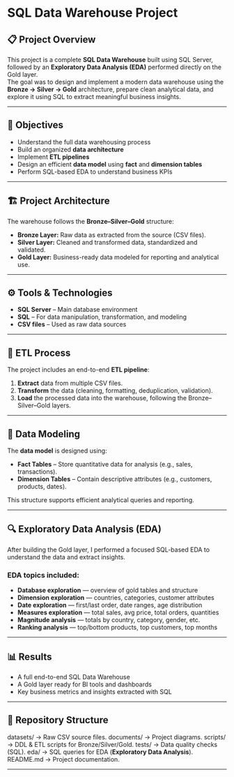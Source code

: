#  SQL Data Warehouse Project

## 📋 Project Overview
This project is a complete **SQL Data Warehouse** built using SQL Server, followed by an **Exploratory Data Analysis (EDA)** performed directly on the Gold layer.  
The goal was to design and implement a modern data warehouse using the **Bronze → Silver → Gold** architecture, prepare clean analytical data, and explore it using SQL to extract meaningful business insights.

---

## 🧩 Objectives
- Understand the full data warehousing process  
- Build an organized **data architecture**  
- Implement **ETL pipelines**  
- Design an efficient **data model** using **fact** and **dimension tables**  
- Perform SQL-based EDA to understand business KPIs 

---

## 🏗️ Project Architecture
The warehouse follows the **Bronze–Silver–Gold** structure:

- **Bronze Layer:** Raw data as extracted from the source (CSV files).  
- **Silver Layer:** Cleaned and transformed data, standardized and validated.  
- **Gold Layer:** Business-ready data modeled for reporting and analytical use.

---

## ⚙️ Tools & Technologies
- **SQL Server** – Main database environment  
- **SQL** – For data manipulation, transformation, and modeling  
- **CSV files** – Used as raw data sources  

---

## 🔄 ETL Process
The project includes an end-to-end **ETL pipeline**:

1. **Extract** data from multiple CSV files.  
2. **Transform** the data (cleaning, formatting, deduplication, validation).  
3. **Load** the processed data into the warehouse, following the Bronze–Silver–Gold layers.  

---

## 🧮 Data Modeling
The **data model** is designed using:
- **Fact Tables** – Store quantitative data for analysis (e.g., sales, transactions).  
- **Dimension Tables** – Contain descriptive attributes (e.g., customers, products, dates).  

This structure supports efficient analytical queries and reporting.

---

## 🔍 Exploratory Data Analysis (EDA)
After building the Gold layer, I performed a focused SQL-based EDA to understand the data and extract insights.

### EDA topics included:
- **Database exploration** — overview of gold tables and structure  
- **Dimension exploration** — countries, categories, customer attributes  
- **Date exploration** — first/last order, date ranges, age distribution  
- **Measures exploration** — total sales, avg price, total orders, quantities  
- **Magnitude analysis** — totals by country, category, gender, etc.  
- **Ranking analysis** — top/bottom products, top customers, top months

---

## 📊 Results
- A full end-to-end SQL Data Warehouse  
- A Gold layer ready for BI tools and dashboards  
- Key business metrics and insights extracted with SQL  

---

## 📁 Repository Structure

datasets/ → Raw CSV source files.
documents/ → Project diagrams.
scripts/ → DDL & ETL scripts for Bronze/Silver/Gold.
tests/ → Data quality checks (SQL).
eda/ → SQL queries for EDA (**Exploratory Data Analysis**).
README.md → Project documentation.

---
